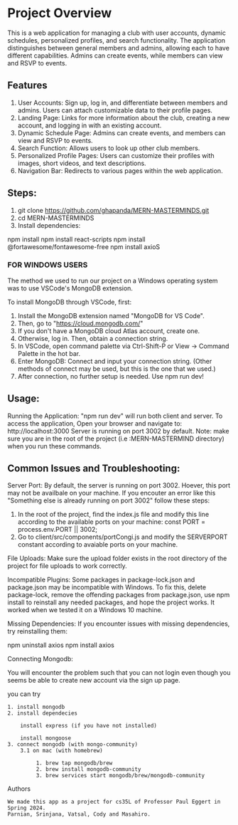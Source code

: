 # Project Overview

This is a web application for managing a club with user accounts, dynamic schedules, personalized profiles, and search functionality. The application distinguishes between general members and admins, allowing each to have different capabilities. Admins can create events, while members can view and RSVP to events.

## Features

1. User Accounts: Sign up, log in, and differentiate between members and admins. Users can attach customizable data to their profile pages.
2. Landing Page: Links for more information about the club, creating a new account, and logging in with an existing account.
3. Dynamic Schedule Page: Admins can create events, and members can view and RSVP to events.
4. Search Function: Allows users to look up other club members.
5. Personalized Profile Pages: Users can customize their profiles with images, short videos, and text descriptions.
6. Navigation Bar: Redirects to various pages within the web application.

## Steps:

1. git clone https://github.com/ghapanda/MERN-MASTERMINDS.git
2. cd MERN-MASTERMINDS
3. Install dependencies:

npm install
npm install react-scripts
npm install @fortawesome/fontawesome-free
npm install axioS

### FOR WINDOWS USERS

The method we used to run our project on a Windows operating system was to use VSCode's MongoDB extension.

To install MongoDB through VSCode, first:

1. Install the MongoDB extension named "MongoDB for VS Code".
2. Then, go to "https://cloud.mongodb.com/"
3. If you don't have a MongoDB cloud Atlas account, create one.
4. Otherwise, log in. Then, obtain a connection string.
5. In VSCode, open command palette via Ctrl-Shift-P or View -> Command Palette in the hot bar.
6. Enter MongoDB: Connect and input your connection string. (Other methods of connect may be used, but this is the one that we used.)
7. After connection, no further setup is needed. Use npm run dev!

## Usage:

Running the Application:
"npm run dev" will run both client and server.
To access the application, Open your browser and navigate to: http://localhost:3000
Server is running on port 3002 by default.
Note: make sure you are in the root of the project (i.e :MERN-MASTERMIND directory) when you run these commands.

## Common Issues and Troubleshooting:

Server Port:
By default, the server is running on port 3002. Hoever, this port may not be availbale on your machine. If you encouter an error like this "Something else is already running on port 3002" follow these steps:

1. In the root of the project, find the index.js file and modify this line according to the available ports on your machine: const PORT = process.env.PORT || 3002;
2. Go to client/src/components/portCongi.js and modify the SERVERPORT constant according to avaiable ports on your machine.

File Uploads:
Make sure the upload folder exists in the root directory of the project for file uploads to work correctly.

Incompatible Plugins:
Some packages in package-lock.json and package.json may be incompatible with Windows. To fix this, delete package-lock, remove the offending packages from package.json, use npm install to reinstall any needed packages, and hope the project works. It worked when we tested it on a Windows 10 machine.

Missing Dependencies:
If you encounter issues with missing dependencies, try reinstalling them:

npm uninstall axios
npm install axios

Connecting Mongodb:

You will encounter the problem such that you can not login even though you seems be able to create new account via the sign up page.

you can try

    1. install mongodb
    2. install dependecies

        install express (if you have not installed)

        install mongoose
    3. connect mongodb (with mongo-community)
        3.1 on mac (with homebrew)

             1. brew tap mongodb/brew
             2. brew install mongodb-community
             3. brew services start mongodb/brew/mongodb-community

Authors

    We made this app as a project for cs35L of Professor Paul Eggert in Spring 2024.
    Parnian, Srinjana, Vatsal, Cody and Masahiro.
